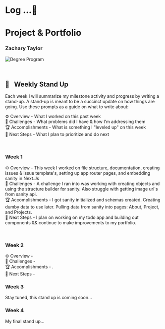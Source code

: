 # Log ...🚀

# Project & Portfolio

### Zachary Taylor

![Degree Program](https://img.shields.io/badge/degree-web%20development-blue.svg)&nbsp;

<br>

## 📢 &nbsp; Weekly Stand Up

Each week I will summarize my milestone activity and progress by writing a stand-up. A stand-up is meant to be a succinct update on how things are going. Use these prompts as a guide on what to write about:

⚙️ Overview - What I worked on this past week
<br>
🌵 Challenges - What problems did I have & how I'm addressing them
<br>
🏆 Accomplishments - What is something I "leveled up" on this week
<br>
🔮 Next Steps - What I plan to prioritize and do next

<br>

### Week 1

⚙️ Overview - This week I worked on file structure, documentation, creating issues & issue template's, setting up app router pages, and embedding sanity in Next.Js
<br>
🌵 Challenges - A challenge I ran into was working with creating objects and using the structure builder for sanity. Also struggle with getting image url's from sanity api.
<br>
🏆 Accomplishments - I got sanity initialized and schemas created. Creating dumby data to use later. Pulling data from sanity into pages: About, Project, and Projects.
<br>
🔮 Next Steps - I plan on working on my todo app and building out components && continue to make improvements to my portfolio.

<br>

### Week 2

⚙️ Overview -
<br>
🌵 Challenges -
<br>
🏆 Accomplishments - .
<br>
🔮 Next Steps -

### Week 3

Stay tuned, this stand up is coming soon...

### Week 4

My final stand up...

<br>

